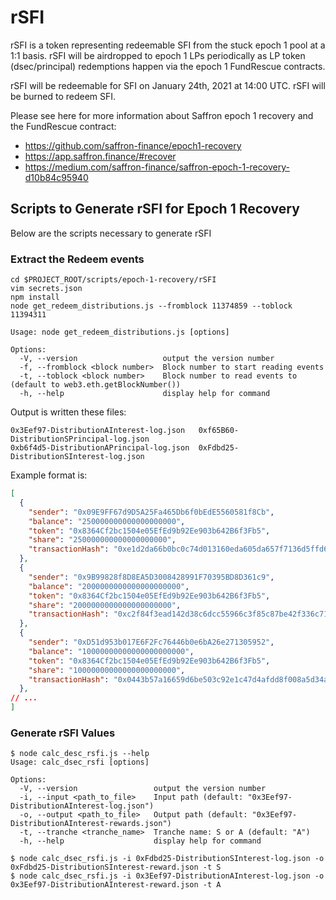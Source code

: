 # rSFI
rSFI is a token representing redeemable SFI from the stuck epoch 1 pool at a 1:1 basis. rSFI will be airdropped to epoch 1 LPs periodically as LP token (dsec/principal) redemptions happen via the epoch 1 FundRescue contracts.

rSFI will be redeemable for SFI on January 24th, 2021 at 14:00 UTC. rSFI will be burned to redeem SFI.

Please see here for more information about Saffron epoch 1 recovery and the FundRescue contract:

- https://github.com/saffron-finance/epoch1-recovery
- https://app.saffron.finance/#recover
- https://medium.com/saffron-finance/saffron-epoch-1-recovery-d10b84c95940


## Scripts to Generate rSFI for Epoch 1 Recovery

Below are the scripts necessary to generate rSFI 

### Extract the Redeem events
```shell script
cd $PROJECT_ROOT/scripts/epoch-1-recovery/rSFI
vim secrets.json
npm install
node get_redeem_distributions.js --fromblock 11374859 --toblock 11394311
```

```shell script
Usage: node get_redeem_distributions.js [options]

Options:
  -V, --version                   output the version number
  -f, --fromblock <block number>  Block number to start reading events
  -t, --toblock <block number>    Block number to read events to (default to web3.eth.getBlockNumber())
  -h, --help                      display help for command

```

Output is written these files:

```text
0x3Eef97-DistributionAInterest-log.json   0xf65B60-DistributionSPrincipal-log.json
0xb6f4d5-DistributionAPrincipal-log.json  0xFdbd25-DistributionSInterest-log.json
```

Example format is:

```json
[
  {
    "sender": "0x09E9FF67d9D5A25Fa465Db6f0bEdE5560581f8Cb",
    "balance": "250000000000000000000",
    "token": "0x8364Cf2bc1504e05EfEd9b92Ee903b642B6f3Fb5",
    "share": "250000000000000000000",
    "transactionHash": "0xe1d2da66b0bc0c74d013160eda605da657f7136d5ffd67a2a92e1a9fcb33fbb4"
  },
  {
    "sender": "0x9B99828f8D8EA5D3008428991F70395BD8D361c9",
    "balance": "2000000000000000000000",
    "token": "0x8364Cf2bc1504e05EfEd9b92Ee903b642B6f3Fb5",
    "share": "2000000000000000000000",
    "transactionHash": "0xc2f84f3ead142d38c6dcc55966c3f85c87be42f336c7123ed6086865d4c5444d"
  },
  {
    "sender": "0xD51d953b017E6F2Fc76446b0e6bA26e271305952",
    "balance": "10000000000000000000000",
    "token": "0x8364Cf2bc1504e05EfEd9b92Ee903b642B6f3Fb5",
    "share": "10000000000000000000000",
    "transactionHash": "0x0443b57a16659d6be503c92e1c47d4afdd8f008a5d34a61a10f29d5b73f416c1"
  },
// ...
]
```

### Generate rSFI Values

```
$ node calc_desc_rsfi.js --help
Usage: calc_dsec_rsfi [options]

Options:
  -V, --version                 output the version number
  -i, --input <path_to_file>    Input path (default: "0x3Eef97-DistributionAInterest-log.json")
  -o, --output <path_to_file>   Output path (default: "0x3Eef97-DistributionAInterest-rewards.json")
  -t, --tranche <tranche_name>  Tranche name: S or A (default: "A")
  -h, --help                    display help for command

$ node calc_dsec_rsfi.js -i 0xFdbd25-DistributionSInterest-log.json -o 0xFdbd25-DistributionSInterest-reward.json -t S
$ node calc_dsec_rsfi.js -i 0x3Eef97-DistributionAInterest-log.json -o 0x3Eef97-DistributionAInterest-reward.json -t A
```

